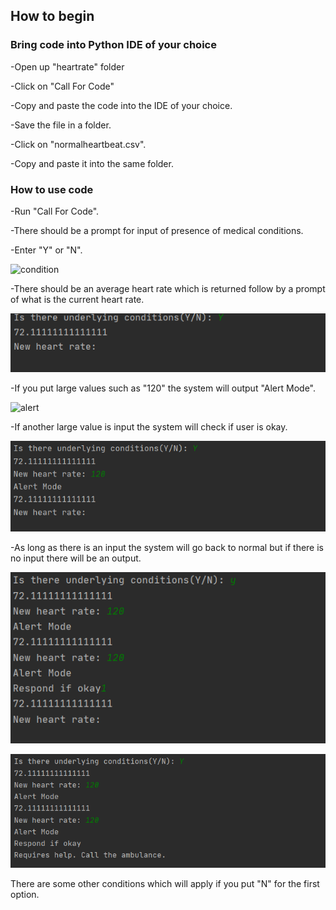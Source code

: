 ## How to begin

### Bring code into Python IDE of your choice

-Open up "heartrate" folder

-Click on "Call For Code"

-Copy and paste the code into the IDE of your choice.

-Save the file in a folder.

-Click on "normalheartbeat.csv".

-Copy and paste it into the same folder.

### How to use code

-Run "Call For Code".

-There should be a prompt for input of presence of medical conditions.

-Enter "Y" or "N".

![condition](image/condition)

-There should be an average heart rate which is returned follow by a prompt of what is the current heart rate.

![heart](image/heartresult.png)

-If you put large values such as "120" the system will output "Alert Mode".

![alert](image/alert)

-If another large value is input the system will check if user is okay.

![respond](image/respond.png)

-As long as there is an input the system will go back to normal but if there is no input there will be an output.

![problem1](image/problem1.png)

![problem2](image/problem2.png)

There are some other conditions which will apply if you put "N" for the first option.
